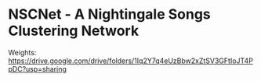 # NSCNet - A Nightingale Songs Clustering Network


Weights:
https://drive.google.com/drive/folders/1Iq2Y7q4eUzBbw2xZtSV3GFtIoJT4PpDC?usp=sharing
